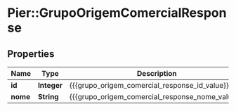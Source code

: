 # Pier::GrupoOrigemComercialResponse

## Properties
Name | Type | Description | Notes
------------ | ------------- | ------------- | -------------
**id** | **Integer** | {{{grupo_origem_comercial_response_id_value}}} | [optional] 
**nome** | **String** | {{{grupo_origem_comercial_response_nome_value}}} | [optional] 



